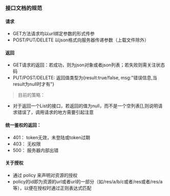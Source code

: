### 接口文档的规范

#### 请求
* GET方法请求均以url绑定参数的形式传参
* POST/PUT/DELETE 以json格式向服务器传递参数（上载文件除外）


#### 返回
* GET请求的返回：若成功，则为json对象或者json列表；若失败则需关注状态码
* PUT/POST/DELETE: 返回值类型为{result:true/false, msg:"错误信息,当result为null时才有"}
> 目前的策略：
* 对于返回一个List的接口，若返回的值为null，而不是一个空列表[],则说明请求错误了，调用请求的地方需要引起注意

#### 统一鉴权的返回：
>
* 401： token无效，未登陆或token过期
* 403： 无权限
* 500： 服务器内部出错

#### 关于授权
* 通过 policy 来声明对资源的授权
* policy的id即为资源的url或者url的一部分（如/res/a/b/c或者/res或者/res/a等），以便在授权时通过正则表达式匹配

